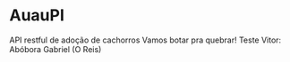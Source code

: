 # AuauPI
API restful de adoção de cachorros
Vamos botar pra quebrar!
Teste
Vitor: Abóbora
Gabriel (O Reis)